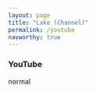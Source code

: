 ```yaml
---
layout: page
title: "Lake (Channel)"
permalink: /youtube
navworthy: true
---
```

<h3>YouTube</h3>
normal